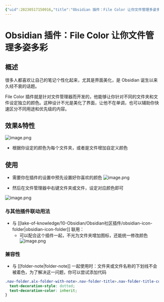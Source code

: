```yaml
---
{"uid":20230517150916,"title":"Obsidian 插件：File Color 让你文件管理多姿多彩","tags":["Obsidian","插件","文件管理","美化"],"description":"Obsidian 插件：File Color 让你文件管理多姿多彩","author":"OS","type":"other","draft":false,"editable":false,"modified":20230603022453,"dg-publish":true,"permalink":"/lake-of-knowledge/10-obsidian/obsidian/obsidian-file-color/","dgPassFrontmatter":true}
---
```



# Obsidian 插件：File Color 让你文件管理多姿多彩

## 概述

很多人都喜欢让自己的笔记个性化起来，尤其是界面美化，是 Obsidian 诞生以来久经不衰的话题。

File Color 插件就是针对文件管理器而开发的，他能够让你针对不同的文件夹和文件设定独立的颜色。这种设计不光是美化了界面，让他不在单调，也可以辅助你快速区分不同用途和优先级的内容。

## 效果&特性

![image.png](https://cdn.pkmer.cn/images/20230517151054.png!pkmer)

- 根据你设定的颜色为每个文件夹，或者是文件增加自定义颜色

## 使用

- 需要你在插件的设置中预先设置好你喜欢的颜色
![image.png](https://cdn.pkmer.cn/images/20230517151636.png!pkmer)

- 然后在文件管理器中右键文件夹或文件，设定对应颜色即可

![image.png](https://cdn.pkmer.cn/images/20230517150917.png!pkmer)

### 与其他插件联动用法

- 与 [[lake-of-knowledge/10-Obsidian/Obsidian社区插件/obsidian-icon-folder\|obsidian-icon-folder]] 联用：
	- 可以配合这个插件一起，不光为文件夹增加图标，还能统一修改颜色
![image.png](https://cdn.pkmer.cn/images/20230517151930.png!pkmer)

### 兼容性

- 与 [[folder-note\|folder-note]] 一起使用时：文件夹或文件名称的下划线不会被着色，为了解决这一问题，你可以尝试添加代码

```CSS
.nav-folder.alx-folder-with-note>.nav-folder-title>.nav-folder-title-content {
  text-decoration-style: dotted;
  text-decoration-color: inherit;
}
```
